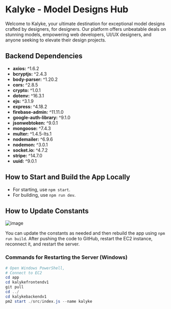 # Kalyke - Model Designs Hub

Welcome to Kalyke, your ultimate destination for exceptional model designs crafted by designers, for designers. Our platform offers unbeatable deals on stunning models, empowering web developers, UI/UX designers, and anyone seeking to elevate their design projects.

## Backend Dependencies
- **axios:** ^1.6.2
- **bcryptjs:** ^2.4.3
- **body-parser:** ^1.20.2
- **cors:** ^2.8.5
- **crypto:** ^1.0.1
- **dotenv:** ^16.3.1
- **ejs:** ^3.1.9
- **express:** ^4.18.2
- **firebase-admin:** ^11.11.0
- **google-auth-library:** ^9.1.0
- **jsonwebtoken:** ^9.0.1
- **mongoose:** ^7.4.3
- **multer:** ^1.4.5-lts.1
- **nodemailer:** ^6.9.6
- **nodemon:** ^3.0.1
- **socket.io:** ^4.7.2
- **stripe:** ^14.7.0
- **uuid:** ^9.0.1

## How to Start and Build the App Locally
- For starting, use `npm start`.
- For building, use `npm run dev`.

## How to Update Constants
![image](https://github.com/hamsterNotSloth/kalykebackendv1/assets/113926529/567511fe-195e-40f1-88c3-6048e5ee9c86)

You can update the constants as needed and then rebuild the app using `npm run build`. After pushing the code to GitHub, restart the EC2 instance, reconnect it, and restart the server.

### Commands for Restarting the Server (Windows)
```powershell
# Open Windows PowerShell,
# Connect to EC2
cd app
cd kalykefrontendv1
git pull
cd ../
cd kalykebackendv1
pm2 start ./src/index.js --name kalyke
